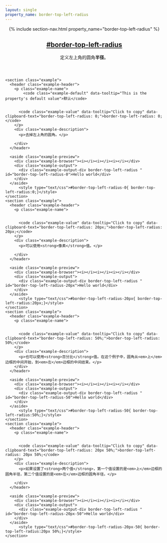 ```yaml
---
layout: single
property_name: border-top-left-radius
---
```


<section id="border-top-left-radius" class="property">
  <header class="property-header">
    {% include section-nav.html property_name="border-top-left-radius" %}
    <h2 class="property-name">
      <a href="{{site.url}}/#border-top-left-radius"><span>#</span>border-top-left-radius</a>
    </h2>
    <div class="property-description">
      <p>定义左上角的圆角<strong>半径</strong>。</p>
    </div>
  </header>
    <style type="text/css">.border-top-left-radius { border-top-color: #05ffb0;border-left-color: hsl(348, 100%, 61%);border-style: solid;border-width: 4px; }</style>




    <section class="example">
      <header class="example-header">
        <p class="example-name">
            <code class="example-default" data-tooltip="This is the property's default value">默认</code>


          <code class="example-value" data-tooltip="Click to copy" data-clipboard-text="border-top-left-radius: 0;">border-top-left-radius: 0;</code>
        </p>
        <div class="example-description">
          <p>去掉左上角的圆角。</p>

        </div>
      </header>

      <aside class="example-preview">
        <div class="example-browser"><i></i><i></i><i></i></div>
        <div class="example-output">
          <div class="example-output-div border-top-left-radius " id="border-top-left-radius-0">Hello world</div>
        </div>
      </aside>
          <style type="text/css">#border-top-left-radius-0{ border-top-left-radius:0;}</style>
    </section>
    <section class="example">
      <header class="example-header">
        <p class="example-name">


          <code class="example-value" data-tooltip="Click to copy" data-clipboard-text="border-top-left-radius: 20px;">border-top-left-radius: 20px;</code>
        </p>
        <div class="example-description">
          <p>可以使用<strong>像素</strong>值。</p>

        </div>
      </header>

      <aside class="example-preview">
        <div class="example-browser"><i></i><i></i><i></i></div>
        <div class="example-output">
          <div class="example-output-div border-top-left-radius " id="border-top-left-radius-20px">Hello world</div>
        </div>
      </aside>
          <style type="text/css">#border-top-left-radius-20px{ border-top-left-radius:20px;}</style>
    </section>
    <section class="example">
      <header class="example-header">
        <p class="example-name">


          <code class="example-value" data-tooltip="Click to copy" data-clipboard-text="border-top-left-radius: 50%;">border-top-left-radius: 50%;</code>
        </p>
        <div class="example-description">
          <p>也可以使用<strong>百分比</strong>值。在这个例子中，圆角从<em>上</em>边框的中间开始，到<em>左</em>边框的中间结束。</p>
        </div>
      </header>

      <aside class="example-preview">
        <div class="example-browser"><i></i><i></i><i></i></div>
        <div class="example-output">
          <div class="example-output-div border-top-left-radius " id="border-top-left-radius-50">Hello world</div>
        </div>
      </aside>
          <style type="text/css">#border-top-left-radius-50{ border-top-left-radius:50%;}</style>
    </section>
    <section class="example">
      <header class="example-header">
        <p class="example-name">


          <code class="example-value" data-tooltip="Click to copy" data-clipboard-text="border-top-left-radius: 20px 50%;">border-top-left-radius: 20px 50%;</code>
        </p>
        <div class="example-description">
          <p>如果设置了<strong>两个值</strong>，第一个值设置的是<em>上</em>边框的圆角半径，第二个值设置的是<em>左</em>边框的圆角半径。</p>

        </div>
      </header>

      <aside class="example-preview">
        <div class="example-browser"><i></i><i></i><i></i></div>
        <div class="example-output">
          <div class="example-output-div border-top-left-radius " id="border-top-left-radius-20px-50">Hello world</div>
        </div>
      </aside>
          <style type="text/css">#border-top-left-radius-20px-50{ border-top-left-radius:20px 50%;}</style>
    </section>
</section>
